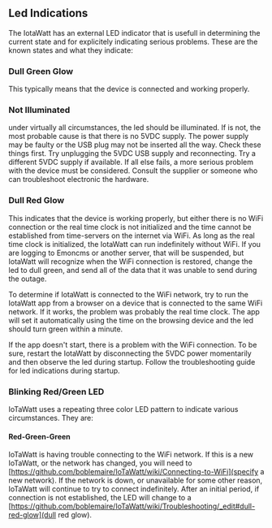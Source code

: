 ## Led Indications

The IotaWatt has an external LED indicator that is usefull in determining the current state and for explicitely indicating serious problems. These are the known states and what they indicate:

### Dull Green Glow

This typically means that the device is connected and working properly.

### Not Illuminated

under virtually all circumstances, the led should be illuminated.  If is not, the most probable cause is that there is no 5VDC supply.  The power supply may be faulty or the USB plug may not be inserted all the way.  Check these things first.
Try unplugging the 5VDC USB supply and reconnecting.  Try a different 5VDC supply if available.  If all else fails, a more serious problem with the device must be considered. Consult the supplier or someone who can troubleshoot electronic the hardware.

### Dull Red Glow

This indicates that the device is working properly, but either there is no WiFi connection or the real time clock is not initialized and the time cannot be established from time-servers on the internet via WiFi. As long as the real time clock is initialized, the IotaWatt can run indefinitely without WiFi.  If you are logging to Emoncms or another server, that will be suspended, but IotaWatt will recognize when the WiFi connection is restored, change the led to dull green, and send all of the data that it was unable to send during the outage.

To determine if IotaWatt is connected to the WiFi network, try to run the IotaWatt app from a browser on a device that is connected to the same WiFi network.  If it works, the problem was probably the real time clock. The app will set it automatically using the time on the browsing device and the led should turn green within a minute.

If the app doesn't start, there is a problem with the WiFi connection. To be sure, restart the IotaWatt by disconnecting the 5VDC power momentarily and then observe the led during startup.  Follow the troubleshooting guide for led indications during startup.

### Blinking Red/Green LED

IoTaWatt uses a repeating three color LED pattern to indicate various circumstances. They are:

#### Red-Green-Green

IoTaWatt is having trouble connecting to the WiFi network.
If this is a new IoTaWatt, or the network has changed, you will need to [https://github.com/boblemaire/IoTaWatt/wiki/Connecting-to-WiFi](specify a new network).
If the network is down, or unavailable for some other reason, IoTaWatt will continue to try to connect indefinitely. After an initial period, if connection is not established, the LED will change to a [https://github.com/boblemaire/IoTaWatt/wiki/Troubleshooting/_edit#dull-red-glow](dull red glow).

